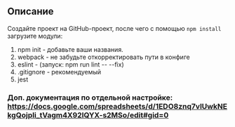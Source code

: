 ## Описание

Создайте проект на GitHub-проект, после чего с помощью `npm install` загрузите модули:
1. npm init	- добавьте ваши названия.
1. webpack - не забудьте откорректировать пути в конфиге
1. eslint - (запуск: npm run lint -- --fix)
1. .gitignore - рекомендуемый
1. jest

### Доп. документация по отдельной настройке: https://docs.google.com/spreadsheets/d/1EDO8znq7vlUwkNEkgQojpIi_tVagm4X92IQYX-s2MSo/edit#gid=0